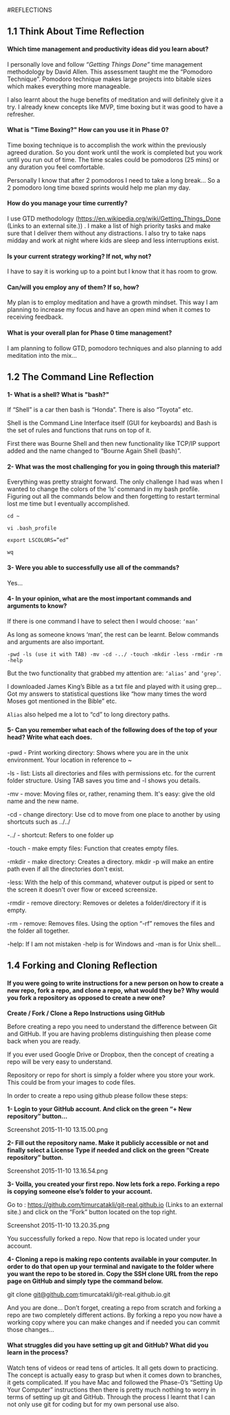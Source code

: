 [//]: # (your comment goes here)
[//]: # (this comment added by me locally)



#REFLECTIONS

## 1.1 Think About Time Reflection

#### Which time management and productivity ideas did you learn about?

I personally love and follow <I>“Getting Things Done”</I> time management methodology by David Allen. This assessment taught me the “Pomodoro Technique”. Pomodoro technique makes large projects into bitable sizes which makes everything more manageable.

 

I also learnt about the huge benefits of meditation and will definitely give it a try. I already knew concepts like MVP, time boxing but it was good to have a refresher.

 

#### What is "Time Boxing?" How can you use it in Phase 0?

Time boxing technique is to accomplish the work within the previously agreed duration. So you dont work until the work is completed but you work until you run out of time. The time scales could be pomodoros (25 mins) or any duration you feel comfortable.

 
Personally I know that after 2 pomodoros I need to take a long break… So a 2 pomodoro long time boxed sprints would help me plan my day.

 
#### How do you manage your time currently?

I use GTD methodology (https://en.wikipedia.org/wiki/Getting_Things_Done (Links to an external site.)) . I make a list of high priority tasks and make sure that I deliver them without any distractions. I also try to take naps midday and work at night where kids are sleep and less interruptions exist.

 
#### Is your current strategy working? If not, why not?

I have to say it is working up to a point but I know that it has room to grow.

 
#### Can/will you employ any of them? If so, how?

My plan is to employ meditation and have a growth mindset. This way I am planning to increase my focus and have an open mind when it comes to receiving feedback.

 
 #### What is your overall plan for Phase 0 time management?

I am planning to follow GTD, pomodoro techniques and also planning to add meditation into the mix...



## 1.2 The Command Line Reflection

#### 1- What is a shell? What is "bash?"

If “Shell” is a car then bash is “Honda”. There is also “Toyota” etc.

Shell is the Command Line Interface itself (GUI for keyboards) and Bash is the set of rules and functions that runs on top of it.

First there was Bourne Shell and then new functionality like TCP/IP support added and the name changed to “Bourne Again Shell (bash)”.

 
#### 2- What was the most challenging for you in going through this material?

Everything was pretty straight forward. The only challenge I had was when I wanted to change the colors of the ‘ls’ command in my bash profile. Figuring out all the commands below and then forgetting to restart terminal  lost me time but I eventually accomplished.

````
cd ~
````

````
vi .bash_profile
````

````
export LSCOLORS=”ed”
````

````
wq
````

#### 3- Were you able to successfully use all of the commands?

Yes...

#### 4- In your opinion, what are the most important commands and arguments to know?

If there is one command I have to select then I would choose: ```` ‘man’ ````

As long as someone knows ‘man’, the rest can be learnt. Below commands and arguments are also important.

````
-pwd -ls (use it with TAB) -mv -cd -../ -touch -mkdir -less -rmdir -rm -help
````

But the two functionality that grabbed my attention are: ```` ‘alias’ ```` and ```` ‘grep’ ````.

I downloaded James King’s Bible as a txt file and played with it using grep… Got my answers to statistical questions like  “how many times the word Moses got mentioned  in the Bible” etc.

```` Alias ```` also helped me a lot to “cd” to long directory paths.

#### 5- Can you remember what each of the following does of the top of your head? Write what each does.

-pwd - Print working directory: Shows where you are in the unix environment. Your location in reference to ~

 -ls - list: Lists all directories and files with permissions etc. for the current folder structure. Using TAB saves you time and -l shows you details.

 -mv - move: Moving files or, rather, renaming them. It's easy: give the old name and the new name.

 -cd - change directory: Use cd to move from one place to another by using shortcuts such as ../../

 -../ - shortcut: Refers to one folder up

 -touch - make empty files: Function that creates empty files.

 -mkdir - make directory: Creates a directory. mkdir -p will make an entire path even if all the directories don't exist.

 -less: With the help of this command, whatever output is piped or sent to the screen it doesn't over flow or exceed screensize.

 -rmdir - remove directory: Removes or deletes a folder/directory if it is empty.

 -rm - remove: Removes files. Using the option “-rf” removes the files and the folder all together.

-help: If I am not mistaken -help is for Windows and -man is for Unix shell...


## 1.4 Forking and Cloning Reflection

#### If you were going to write instructions for a new person on how to create a new repo, fork a repo, and clone a repo, what would they be? Why would you fork a repository as opposed to create a new one?

 
 <strong>Create / Fork / Clone a Repo Instructions using GitHub</strong>

Before creating a repo you need to understand the difference between Git and GitHub. If you are having problems distinguishing then please come back when you are ready.

 If you ever used Google Drive or Dropbox, then the concept of creating a repo will be very easy to understand.

 Repository or repo for short is simply a folder where you store your work. This could be from your images to code files.

 In order to create a repo using github please follow these steps:

 <strong>1- Login to your GitHub account. And click on the green “+ New repository” button...</strong>

Screenshot 2015-11-10 13.15.00.png

 <strong>2- Fill out the repository name. Make it publicly accessible or not and finally select a License Type if needed and click on the green “Create repository” button.</strong>

 Screenshot 2015-11-10 13.16.54.png

 <strong>3- Voilla, you created your first repo. Now lets fork a repo. Forking a repo is copying someone else’s folder to your account.</strong>

 Go to : https://github.com/timurcatakli/git-real.github.io (Links to an external site.) and click on the “Fork” button located on the top right.

Screenshot 2015-11-10 13.20.35.png

 You successfully forked a repo. Now that repo is located under your account.

 <strong>4- Cloning a repo is making repo contents available in your computer. In order to do that open up your terminal and navigate to the folder where you want the repo to be stored in. Copy the SSH clone URL from the repo page on GitHub and simply type the command below.</strong>
 

git clone git@github.com:timurcatakli/git-real.github.io.git

 And you are done… Don’t forget, creating a repo from scratch and forking a repo are two completely different actions.  By forking a repo you now have a working copy where you can make changes and if needed you can commit those changes…

 
#### What struggles did you have setting up git and GitHub? What did you learn in the process?

Watch tens of videos or read tens of articles. It all gets down to practicing. The concept is actually easy to grasp but when it comes down to branches, it gets complicated. If you have Mac and followed the Phase-0’s “Setting Up Your Computer” instructions then there is pretty much nothing to worry in terms of setting up git and GitHub. Through the process I learnt that I can not only use git for coding but for my own personal use also.
